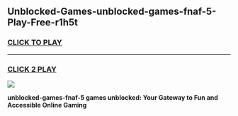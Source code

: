 
## Unblocked-Games-unblocked-games-fnaf-5-Play-Free-r1h5t
<h3>
<a href="https://premium76.site?title=unblocked-games-fnaf-5&ref=22A">CLICK TO PLAY</a></h3>
<hr>

<h3>
<a href="https://premium76.site?title=unblocked-games-fnaf-5&ref=22A">CLICK 2 PLAY</a>
  
</h3>

<a href="https://premium76.site?title=unblocked-games-fnaf-5&ref=22A"><img src="https://clearcache.store/games.png"></a>


**unblocked-games-fnaf-5 games unblocked: Your Gateway to Fun and Accessible Online Gaming**
